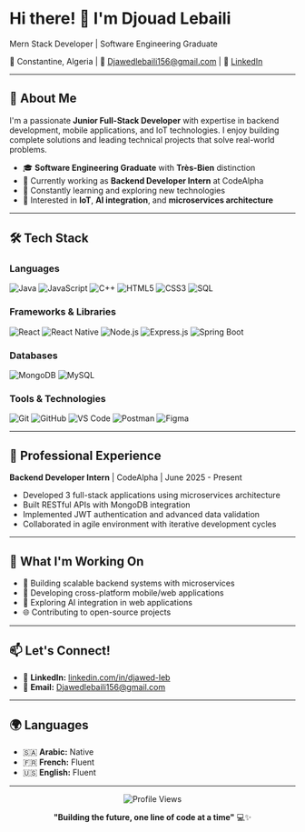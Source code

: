 # Hi there! 👋 I'm Djouad Lebaili

Mern Stack Developer | Software Engineering Graduate 

📍 Constantine, Algeria | 📧 Djawedlebaili156@gmail.com | 💼 [LinkedIn](https://www.linkedin.com/in/djawed-leb)

---

## 🚀 About Me

I'm a passionate **Junior Full-Stack Developer** with expertise in backend development, mobile applications, and IoT technologies. I enjoy building complete solutions and leading technical projects that solve real-world problems.

- 🎓 **Software Engineering Graduate** with **Très-Bien** distinction
- 💼 Currently working as **Backend Developer Intern** at CodeAlpha
- 🌱 Constantly learning and exploring new technologies
- 🔭 Interested in **IoT**, **AI integration**, and **microservices architecture**

---

## 🛠️ Tech Stack

### Languages
![Java](https://img.shields.io/badge/Java-ED8B00?style=for-the-badge&logo=java&logoColor=white)
![JavaScript](https://img.shields.io/badge/JavaScript-F7DF1E?style=for-the-badge&logo=javascript&logoColor=black)
![C++](https://img.shields.io/badge/C++-00599C?style=for-the-badge&logo=c%2B%2B&logoColor=white)
![HTML5](https://img.shields.io/badge/HTML5-E34F26?style=for-the-badge&logo=html5&logoColor=white)
![CSS3](https://img.shields.io/badge/CSS3-1572B6?style=for-the-badge&logo=css3&logoColor=white)
![SQL](https://img.shields.io/badge/SQL-336791?style=for-the-badge&logo=postgresql&logoColor=white)

### Frameworks & Libraries
![React](https://img.shields.io/badge/React-20232A?style=for-the-badge&logo=react&logoColor=61DAFB)
![React Native](https://img.shields.io/badge/React_Native-20232A?style=for-the-badge&logo=react&logoColor=61DAFB)
![Node.js](https://img.shields.io/badge/Node.js-43853D?style=for-the-badge&logo=node.js&logoColor=white)
![Express.js](https://img.shields.io/badge/Express.js-404D59?style=for-the-badge)
![Spring Boot](https://img.shields.io/badge/Spring_Boot-6DB33F?style=for-the-badge&logo=spring-boot&logoColor=white)

### Databases
![MongoDB](https://img.shields.io/badge/MongoDB-4EA94B?style=for-the-badge&logo=mongodb&logoColor=white)
![MySQL](https://img.shields.io/badge/MySQL-005C84?style=for-the-badge&logo=mysql&logoColor=white)

### Tools & Technologies
![Git](https://img.shields.io/badge/Git-F05032?style=for-the-badge&logo=git&logoColor=white)
![GitHub](https://img.shields.io/badge/GitHub-100000?style=for-the-badge&logo=github&logoColor=white)
![VS Code](https://img.shields.io/badge/VS_Code-007ACC?style=for-the-badge&logo=visual-studio-code&logoColor=white)
![Postman](https://img.shields.io/badge/Postman-FF6C37?style=for-the-badge&logo=postman&logoColor=white)
![Figma](https://img.shields.io/badge/Figma-F24E1E?style=for-the-badge&logo=figma&logoColor=white)

---



## 💼 Professional Experience

**Backend Developer Intern** | CodeAlpha | June 2025 - Present
- Developed 3 full-stack applications using microservices architecture
- Built RESTful APIs with MongoDB integration
- Implemented JWT authentication and advanced data validation
- Collaborated in agile environment with iterative development cycles

---

## 🎯 What I'm Working On

- 🔧 Building scalable backend systems with microservices
- 📱 Developing cross-platform mobile/web applications
- 🤖 Exploring AI integration in web applications
- 🌐 Contributing to open-source projects

---

## 📫 Let's Connect!

- 💼 **LinkedIn:** [linkedin.com/in/djawed-leb](https://www.linkedin.com/in/djawed-leb)
- 📧 **Email:** Djawedlebaili156@gmail.com

---

## 🌍 Languages

- 🇸🇦 **Arabic:** Native
- 🇫🇷 **French:** Fluent
- 🇺🇸 **English:** Fluent

---

<div align="center">
  <img src="https://komarev.com/ghpvc/?username=djawedleb&color=blueviolet&style=flat-square&label=Profile+Views" alt="Profile Views" />
</div>

<div align="center">
  
  **"Building the future, one line of code at a time"** 💻✨
  
</div>
